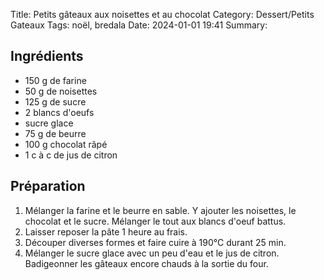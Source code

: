 Title: Petits gâteaux aux noisettes et au chocolat
Category: Dessert/Petits Gateaux
Tags: noël, bredala
Date:  2024-01-01 19:41
Summary: 

## Ingrédients

- 150 g de farine
- 50 g de noisettes
- 125 g de sucre
- 2 blancs d'oeufs
- sucre glace
- 75 g de beurre
- 100 g chocolat râpé
- 1 c à c de jus de citron

## Préparation

1. Mélanger la farine et le beurre en sable. Y ajouter les noisettes, le chocolat et le sucre. Mélanger le tout aux blancs d'oeuf battus.
2. Laisser reposer la pâte 1 heure au frais.
3. Découper diverses formes et faire cuire à 190°C durant 25 min.
4. Mélanger le sucre glace avec un peu d'eau et le jus de citron. Badigeonner les gâteaux encore chauds à la sortie du four.